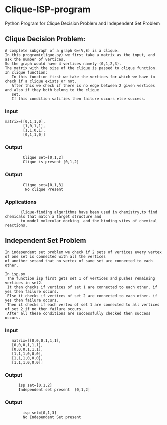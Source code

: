 # Clique-ISP-program
   Python Program for Clique Decision Problem and Independent Set Problem
##  Clique Decision Problem:
    A complete subgraph of a graph G=(V,E) is a clique.
    In this program(clique.py) we first take a matrix as the input, and ask the number of vertices.
    So the graph would have 4 vertices namely (0,1,2,3).
    The matrix with the size of the clique is passed to clique function.
    In clique function:
       In this function first we take the vertices for which we have to check if a clique exists or not.
       After this we check if there is no edge between 2 given vertices and also if they both belong to the clique
       set.
       If this condition satifies then failure occurs else success.
###       Input
    matrix=[[0,1,1,0],
            [1,0,1,1],
            [1,1,0,1],
            [0,1,1,0]]
            
###        Output
            Clique Set=[0,1,2]
            Clique is present [0,1,2]
            
###        Output
            Clique set=[0,1,3]
             No clique Present
###        Applications
           Clique-finding algorithms have been used in chemistry,to find chemicals that match a target structure and
           to model molecular docking  and the binding sites of chemical reactions.
## Independent Set Problem
   
    In independent set problem we check if 2 sets of vertices every vertex of one set is connected with all the vertices
    of another setand that no vertex of same set are connected to each other.
    
    In isp.py
     The function isp first gets set 1 of vertices and pushes remaining vertices in set2.
     It then checks if vertices of set 1 are connected to each other. if yes then failure occurs.
     Else it checks if vertices of set 2 are connected to each other. if yes then failure occurs.
     Then it checks if each vertex of set 1 are connected to all vertices of set 2.if no then failure occurs.
     After all these conditions are successfully checked then success occurs.
###     Input
       matrix=[[0,0,0,1,1,1],
       [0,0,0,1,1,1],
       [0,0,0,1,1,1],
       [1,1,1,0,0,0],
       [1,1,1,0,0,0],
       [1,1,1,0,0,0]]
       
###       Output 
          isp set=[0,1,2]
          Independent set present  [0,1,2]
      
###        Output
            isp set=[0,1,3]
            No Independent Set present
             
      
      
